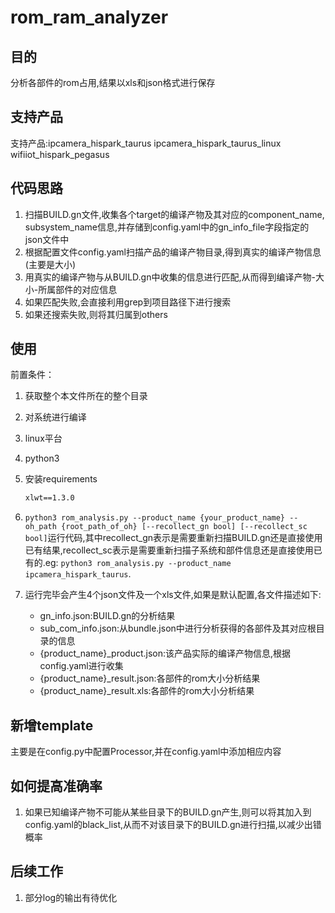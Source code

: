 # rom_ram_analyzer

## 目的

分析各部件的rom占用,结果以xls和json格式进行保存

## 支持产品

支持产品:ipcamera_hispark_taurus ipcamera_hispark_taurus_linux wifiiot_hispark_pegasus

## 代码思路

1. 扫描BUILD.gn文件,收集各个target的编译产物及其对应的component_name, subsystem_name信息,并存储到config.yaml中的gn_info_file字段指定的json文件中
2. 根据配置文件config.yaml扫描产品的编译产物目录,得到真实的编译产物信息(主要是大小)
3. 用真实的编译产物与从BUILD.gn中收集的信息进行匹配,从而得到编译产物-大小-所属部件的对应信息
4. 如果匹配失败,会直接利用grep到项目路径下进行搜索
5. 如果还搜索失败,则将其归属到others


## 使用

前置条件：

1. 获取整个本文件所在的整个目录
1. 对系统进行编译
1. linux平台
1. python3
1. 安装requirements
    ```txt
    xlwt==1.3.0
    ```

1. `python3 rom_analysis.py --product_name {your_product_name} --oh_path {root_path_of_oh} [--recollect_gn bool] [--recollect_sc bool]`运行代码,其中recollect_gn表示是需要重新扫描BUILD.gn还是直接使用已有结果,recollect_sc表示是需要重新扫描子系统和部件信息还是直接使用已有的.eg: `python3 rom_analysis.py --product_name ipcamera_hispark_taurus`.
1. 运行完毕会产生4个json文件及一个xls文件,如果是默认配置,各文件描述如下:
   - gn_info.json:BUILD.gn的分析结果
   - sub_com_info.json:从bundle.json中进行分析获得的各部件及其对应根目录的信息
   - {product_name}_product.json:该产品实际的编译产物信息,根据config.yaml进行收集
   - {product_name}_result.json:各部件的rom大小分析结果
   - {product_name}_result.xls:各部件的rom大小分析结果

## 新增template

主要是在config.py中配置Processor,并在config.yaml中添加相应内容

## 如何提高准确率

1. 如果已知编译产物不可能从某些目录下的BUILD.gn产生,则可以将其加入到config.yaml的black_list,从而不对该目录下的BUILD.gn进行扫描,以减少出错概率

## 后续工作

1. 部分log的输出有待优化